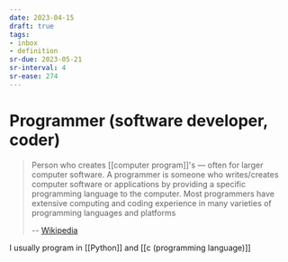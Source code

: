 ```yaml
---
date: 2023-04-15
draft: true
tags:
- inbox
- definition
sr-due: 2023-05-21
sr-interval: 4
sr-ease: 274
---
```


# Programmer (software developer, coder)

> Person who creates [[computer program]]'s — often for larger computer
> software. A programmer is someone who writes/creates computer software or
> applications by providing a specific programming language to the computer.
> Most programmers have extensive computing and coding experience in many
> varieties of programming languages and platforms
>
> -- [Wikipedia](https://en.wikipedia.org/wiki/Programmer)

I usually program in [[Python]] and [[c (programming language)]]
